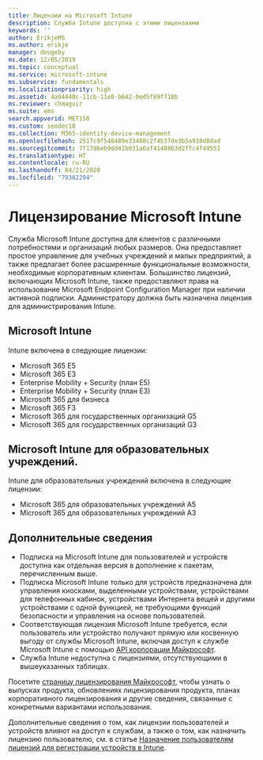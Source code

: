 ```yaml
---
title: Лицензии на Microsoft Intune
description: Служба Intune доступна с этими лицензиями
keywords: ''
author: ErikjeMS
ms.author: erikje
manager: dougeby
ms.date: 12/05/2019
ms.topic: conceptual
ms.service: microsoft-intune
ms.subservice: fundamentals
ms.localizationpriority: high
ms.assetid: 4a94440c-11cb-11e8-b642-0ed5f89f718b
ms.reviewer: chmaguir
ms.suite: ems
search.appverid: MET150
ms.custom: seodec18
ms.collection: M365-identity-device-management
ms.openlocfilehash: 2517c9f548489e33488c2f4b37de3b5a910d8dad
ms.sourcegitcommit: 7f17d6eb9dd41b031a6af4148863d2ffc4f49551
ms.translationtype: HT
ms.contentlocale: ru-RU
ms.lasthandoff: 04/21/2020
ms.locfileid: "79362294"
---
```

# <a name="microsoft-intune-licensing"></a>Лицензирование Microsoft Intune
Служба Microsoft Intune доступна для клиентов с различными потребностями и организаций любых размеров. Она предоставляет простое управление для учебных учреждений и малых предприятий, а также предлагает более расширенные функциональные возможности, необходимые корпоративным клиентам. Большинство лицензий, включающих Microsoft Intune, также предоставляют права на использование Microsoft Endpoint Configuration Manager при наличии активной подписки. Администратору должна быть назначена лицензия для администрирования Intune.

## <a name="microsoft-intune"></a>Microsoft Intune
Intune включена в следующие лицензии:

- Microsoft 365 E5
- Microsoft 365 E3
- Enterprise Mobility + Security (план E5)
- Enterprise Mobility + Security (план E3)
- Microsoft 365 для бизнеса
- Microsoft 365 F3
- Microsoft 365 для государственных организаций G5
- Microsoft 365 для государственных организаций G3

## <a name="microsoft-intune-for-education"></a>Microsoft Intune для образовательных учреждений.
Intune для образовательных учреждений включена в следующие лицензии:

- Microsoft 365 для образовательных учреждений A5
- Microsoft 365 для образовательных учреждений A3

## <a name="additional-information"></a>Дополнительные сведения
- Подписка на Microsoft Intune для пользователей и устройств доступна как отдельная версия в дополнение к пакетам, перечисленным выше.
- Подписка Microsoft Intune только для устройств предназначена для управления киосками, выделенными устройствами, устройствами для телефонных кабинок, устройствами Интернета вещей и другими устройствами с одной функцией, не требующими функций безопасности и управления на основе пользователей.
- Соответствующая лицензия Microsoft Intune требуется, если пользователь или устройство получают прямую или косвенную выгоду от службы Microsoft Intune, включая доступ к службе Microsoft Intune с помощью [API корпорации Майкрософт](https://docs.microsoft.com/legal/microsoft-apis/terms-of-use).
- Служба Intune недоступна с лицензиями, отсутствующими в вышеуказанных таблицах.

Посетите [страницу лицензирования Майкрософт](https://www.microsoft.com/licensing/default), чтобы узнать о выпусках продукта, обновлениях лицензирования продукта, планах корпоративного лицензирования и другие сведения, связанные с конкретными вариантами использования.  

Дополнительные сведения о том, как лицензии пользователей и устройств влияют на доступ к службам, а также о том, как назначить лицензию пользователю, см. в статье [Назначение пользователям лицензий для регистрации устройств в Intune](licenses-assign.md).
